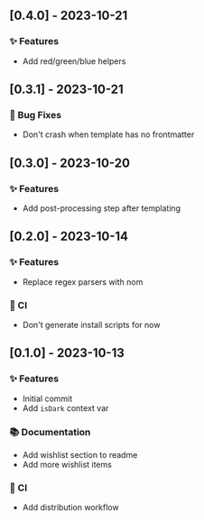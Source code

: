 ## [0.4.0] - 2023-10-21

### <!-- 0 -->✨ Features

- Add red/green/blue helpers

## [0.3.1] - 2023-10-21

### <!-- 1 -->🐛 Bug Fixes

- Don't crash when template has no frontmatter

## [0.3.0] - 2023-10-20

### <!-- 0 -->✨ Features

- Add post-processing step after templating

## [0.2.0] - 2023-10-14

### <!-- 0 -->✨ Features

- Replace regex parsers with nom

### <!-- 8 -->🚧 CI

- Don't generate install scripts for now

## [0.1.0] - 2023-10-13

### <!-- 0 -->✨ Features

- Initial commit
- Add `isDark` context var

### <!-- 2 -->📚 Documentation

- Add wishlist section to readme
- Add more wishlist items

### <!-- 8 -->🚧 CI

- Add distribution workflow

